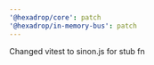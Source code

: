 ```yaml
---
'@hexadrop/core': patch
'@hexadrop/in-memory-bus': patch
---
```


Changed vitest to sinon.js for stub fn
